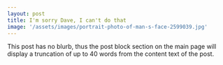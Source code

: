 ```yaml
---
layout: post
title: I'm sorry Dave, I can't do that
image: '/assets/images/portrait-photo-of-man-s-face-2599039.jpg'
---
```


This post has no blurb, thus the post block section on the main page will display a truncation of up to 40 words from the content text of the post.